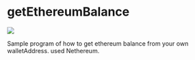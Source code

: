 # getEthereumBalance

<img src="https://user-images.githubusercontent.com/4960838/47614180-ea1a7f00-dade-11e8-878f-10200595493d.png">

Sample program of how to get ethereum balance from your own walletAddress. used Nethereum.
